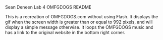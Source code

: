 Sean Deneen
Lab 4 OMFGDOGS README


This is a recreation of OMFGDOGS.com without using Flash. It displays the gif
when the screen width is greater than or equal to 992 pixels, and will display
a simple message otherwise. It loops the OMFGDOGS music and has a link to the
original website in the bottom right corner.